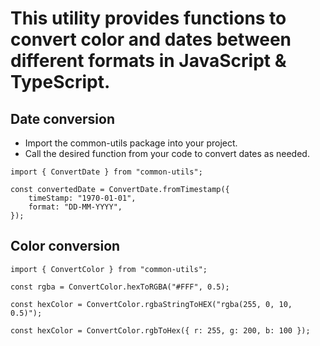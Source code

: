 # This utility provides functions to convert color and dates between different formats in JavaScript & TypeScript.

## Date conversion

- Import the common-utils package into your project.
- Call the desired function from your code to convert dates as needed.

```
import { ConvertDate } from "common-utils";

const convertedDate = ConvertDate.fromTimestamp({
    timeStamp: "1970-01-01",
    format: "DD-MM-YYYY",
});
```

## Color conversion

```
import { ConvertColor } from "common-utils";

const rgba = ConvertColor.hexToRGBA("#FFF", 0.5);

const hexColor = ConvertColor.rgbaStringToHEX("rgba(255, 0, 10, 0.5)");

const hexColor = ConvertColor.rgbToHex({ r: 255, g: 200, b: 100 });

```